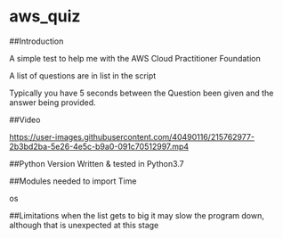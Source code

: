 # aws_quiz

##Introduction

A simple test to help me with the AWS Cloud Practitioner Foundation

A list of questions are in list in the script 

Typically you have 5 seconds between the Question been given and the answer being provided.


##Video

https://user-images.githubusercontent.com/40490116/215762977-2b3bd2ba-5e26-4e5c-b9a0-091c70512997.mp4

##Python Version
Written & tested in Python3.7

##Modules needed to import
Time

os

##Limitations
when the list gets to big it may slow the program down, although that is unexpected at this stage


